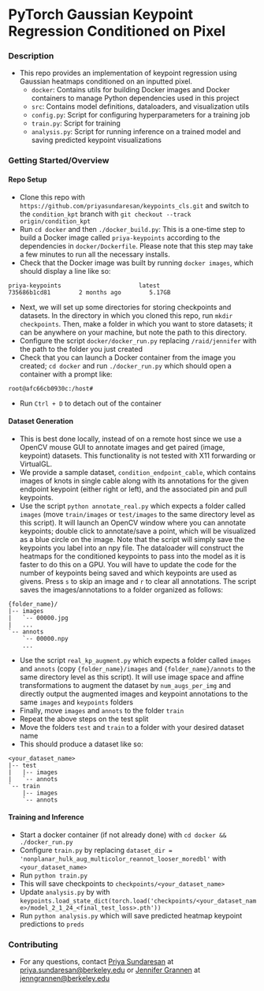 # PyTorch Gaussian Keypoint Regression Conditioned on Pixel

### Description
* This repo provides an implementation of keypoint regression using Gaussian heatmaps conditioned on an inputted pixel.
  * `docker`: Contains utils for building Docker images and Docker containers to manage Python dependencies used in this project 
  * `src`: Contains model definitions, dataloaders, and visualization utils
  * `config.py`: Script for configuring hyperparameters for a training job
  * `train.py`: Script for training
  * `analysis.py`: Script for running inference on a trained model and saving predicted keypoint visualizations

### Getting Started/Overview
#### Repo Setup
* Clone this repo with `https://github.com/priyasundaresan/keypoints_cls.git` and switch to the `condition_kpt` branch with `git checkout --track origin/condition_kpt`
* Run `cd docker` and then `./docker_build.py`: This is a one-time step to build a Docker image called `priya-keypoints` according to the dependencies in `docker/Dockerfile`. Please note that this step may take a few minutes to run all the necessary installs.
* Check that the Docker image was built by running `docker images`, which should display a line like so:
```
priya-keypoints                      latest                          735686b1cd81        2 months ago        5.17GB
```
* Next, we will set up some directories for storing checkpoints and datasets. In the directory in which you cloned this repo, run `mkdir checkpoints`.  Then, make a folder in which you want to store datasets; it can be anywhere on your machine, but note the path to this directory.
* Configure the script `docker/docker_run.py` replacing `/raid/jennifer` with the path to the folder you just created
* Check that you can launch a Docker container from the image you created; `cd docker` and run `./docker_run.py` which should open a container with a prompt like:
```
root@afc66cb0930c:/host#
```
* Run `Ctrl + D` to detach out of the container
#### Dataset Generation
* This is best done locally, instead of on a remote host since we use a OpenCV mouse GUI to annotate images and get paired (image, keypoint) datasets. This functionality is not tested with X11 forwarding or VirtualGL.
* We provide a sample dataset, `condition_endpoint_cable`, which contains images of knots in single cable along with its annotations for the given endpoint keypoint (either right or left), and the associated pin and pull keypoints. 
* Use the script `python annotate_real.py` which expects a folder called `images` (move `train/images` or `test/images` to the same directory level as this script). It will launch an OpenCV window where you can annotate keypoints; double click to annotate/save a point, which will be visualized as a blue circle on the image. Note that the script will simply save the keypoints you label into an npy file. The dataloader will construct the heatmaps for the conditioned keypoints to pass into the model as it is faster to do this on a GPU. You will have to update the code for the number of keypoints being saved and which keypoints are used as givens. Press `s` to skip an image and `r` to clear all annotations. The script saves the images/annotations to a folder organized as follows:
```
{folder_name}/
|-- images
|   `-- 00000.jpg
|   ...
`-- annots
    `-- 00000.npy
    ...
```
* Use the script `real_kp_augment.py` which expects a folder called `images` and `annots` (copy `{folder_name}/images` and `{folder_name}/annots` to the same directory level as this script). It will use image space and affine transformations to augment the dataset by `num_augs_per_img` and directly output the augmented images and keypoint annotations to the same `images` and `keypoints` folders
* Finally, move `images` and `annots` to the folder `train`
* Repeat the above steps on the test split
* Move the folders  `test`  and `train` to a folder with your desired dataset name
* This should produce a dataset like so:
```
<your_dataset_name>
|-- test
|   |-- images
|   `-- annots
`-- train
    |-- images
    `-- annots
```

#### Training and Inference
* Start a docker container (if not already done) with `cd docker && ./docker_run.py`
* Configure `train.py` by replacing `dataset_dir = 'nonplanar_hulk_aug_multicolor_reannot_looser_moredbl'` with `<your_dataset_name>`
* Run `python train.py`
* This will save checkpoints to `checkpoints/<your_dataset_name>`
* Update `analysis.py` by with `keypoints.load_state_dict(torch.load('checkpoints/<your_dataset_name>/model_2_1_24_<final_test_loss>.pth'))`
* Run `python analysis.py` which will save predicted heatmap keypoint predictions to `preds`

### Contributing 
* For any questions, contact [Priya Sundaresan](http://priya.sundaresan.us) at priya.sundaresan@berkeley.edu or [Jennifer Grannen](http://jenngrannen.com/) at jenngrannen@berkeley.edu
